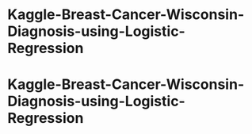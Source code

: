 # Kaggle-Breast-Cancer-Wisconsin-Diagnosis-using-Logistic-Regression
# Kaggle-Breast-Cancer-Wisconsin-Diagnosis-using-Logistic-Regression
